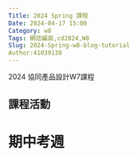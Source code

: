 ```yaml
---
Title: 2024 Spring 課程
Date: 2024-04-17 15:00
Category: w8
Tags: 網誌編寫,cd2024,W8
Slug: 2024-Spring-w8-blog-tutorial
Author:41039138
---
```


2024 協同產品設計W7課程

<!-- PELICAN_END_SUMMARY -->

## 課程活動

# 期中考週


